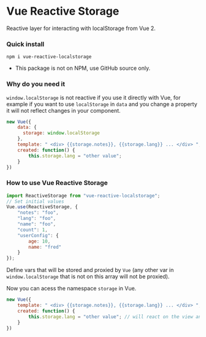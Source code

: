 # Vue Reactive Storage
Reactive layer for interacting with localStorage from Vue 2.

### Quick install

`npm i vue-reactive-localstorage`

* This package is not on NPM, use GitHub source only.

### Why do you need it

`window.localStorage` is not reactive if you use it directly with Vue, for example
if you want to use `localStorage` in `data` and you change a property it will not reflect
changes in your component.

```js
new Vue({
    data: {
      storage: window.localStorage
    },
    template: " <div> {{storage.notes}}, {{storage.lang}} ... </div> ",
    created: function() {
        this.storage.lang = "other value";
    }
})
```

### How to use Vue Reactive Storage

```js
import ReactiveStorage from "vue-reactive-localstorage";
// Set initial values
Vue.use(ReactiveStorage, {
    "notes": "foo",
    "lang": "foo",
    "name": "foo",
    "count": 1,
    "userConfig": {
        age: 10,
        name: "fred"
    }
});
```

Define vars that will be stored and proxied by `Vue` (any other var in `window.localStorage` that is not on this array will not be proxied).

Now you can acess the namespace <code>storage</code> in Vue.

```js
new Vue({
    template: " <div> {{storage.notes}}, {{storage.lang}} ... </div> ",
    created: function() {
        this.storage.lang = "other value"; // will react on the view and on real localStorage.
    }
})
```
